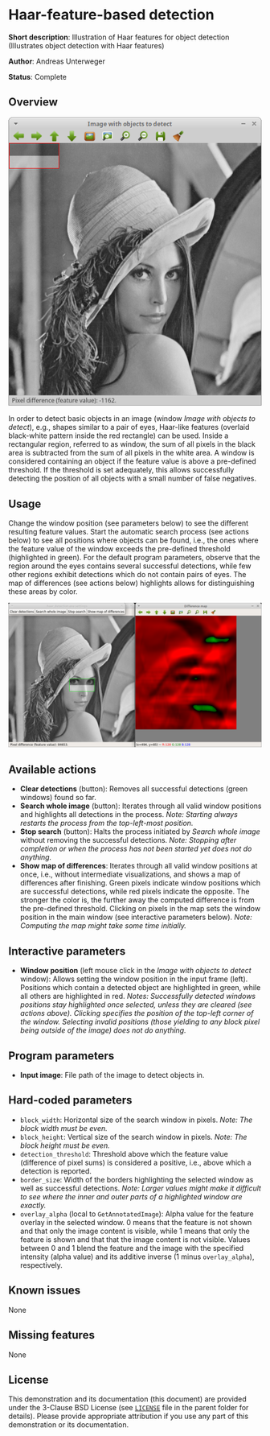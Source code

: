 Haar-feature-based detection
============================

**Short description**: Illustration of Haar features for object detection (Illustrates object detection with Haar features)

**Author**: Andreas Unterweger

**Status**: Complete

Overview
--------

![Screenshot](../screenshots/haar_detection.png)

In order to detect basic objects in an image (window *Image with objects to detect*), e.g., shapes similar to a pair of eyes, Haar-like features (overlaid black-white pattern inside the red rectangle) can be used. Inside a rectangular region, referred to as window, the sum of all pixels in the black area is subtracted from the sum of all pixels in the white area. A window is considered containing an object if the feature value is above a pre-defined threshold. If the threshold is set adequately, this allows successfully detecting the position of all objects with a small number of false negatives.

Usage
-----

Change the window position (see parameters below) to see the different resulting feature values. Start the automatic search process (see actions below) to see all positions where objects can be found, i.e., the ones where the feature value of the window exceeds the pre-defined threshold (highlighted in green). For the default program parameters, observe that the region around the eyes contains several successful detections, while few other regions exhibit detections which do not contain pairs of eyes. The map of differences (see actions below) highlights allows for distinguishing these areas by color.

![Screenshot after selecting a region around the eyes](../screenshots/haar_detection_eyes.png)

Available actions
-----------------

* **Clear detections** (button): Removes all successful detections (green windows) found so far.
* **Search whole image** (button): Iterates through all valid window positions and highlights all detections in the process. *Note: Starting always restarts the process from the top-left-most position.*
* **Stop search** (button): Halts the process initiated by *Search whole image* without removing the successful detections. *Note: Stopping after completion or when the process has not been started yet does not do anything.*
* **Show map of differences**: Iterates through all valid window positions at once, i.e., without intermediate visualizations, and shows a map of differences after finishing. Green pixels indicate window positions which are successful detections, while red pixels indicate the opposite. The stronger the color is, the further away the computed difference is from the pre-defined threshold. Clicking on pixels in the map sets the window position in the main window (see interactive parameters below). *Note: Computing the map might take some time initially.*

Interactive parameters
----------------------

* **Window position** (left mouse click in the *Image with objects to detect* window): Allows setting the window position in the input frame (left). Positions which contain a detected object are highlighted in green, while all others are highlighted in red. *Notes: Successfully detected windows positions stay highlighted once selected, unless they are cleared (see actions above). Clicking specifies the position of the top-left corner of the window. Selecting invalid positions (those yielding to any block pixel being outside of the image) does not do anything.*

Program parameters
------------------

* **Input image**: File path of the image to detect objects in.

Hard-coded parameters
---------------------

* `block_width`: Horizontal size of the search window in pixels. *Note: The block width must be even.*
* `block_height`: Vertical size of the search window in pixels. *Note: The block height must be even.*
* `detection_threshold`: Threshold above which the feature value (difference of pixel sums) is considered a positive, i.e., above which a detection is reported.
* `border_size`: Width of the borders highlighting the selected window as well as successful detections. *Note: Larger values might make it difficult to see where the inner and outer parts of a highlighted window are exactly.*
* `overlay_alpha` (local to `GetAnnotatedImage`): Alpha value for the feature overlay in the selected window. 0 means that the feature is not shown and that only the image content is visible, while 1 means that only the feature is shown and that that the image content is not visible. Values between 0 and 1 blend the feature and the image with the specified intensity (alpha value) and its additive inverse (1 minus `overlay_alpha`), respectively.

Known issues
------------

None

Missing features
----------------

None

License
-------

This demonstration and its documentation (this document) are provided under the 3-Clause BSD License (see [`LICENSE`](../LICENSE) file in the parent folder for details). Please provide appropriate attribution if you use any part of this demonstration or its documentation.

